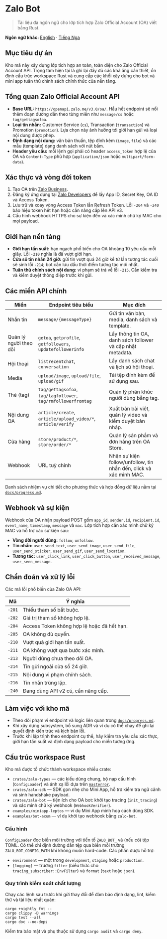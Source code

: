 # Zalo Bot

> Tài liệu đa ngôn ngữ cho lớp tích hợp Zalo Official Account (OA) viết bằng Rust.

**Ngôn ngữ khác:** [English](../README.md) · [Tiếng Nga](README.ru.md)

## Mục tiêu dự án

Kho mã này xây dựng lớp tích hợp an toàn, toàn diện cho Zalo Official Account API. Trọng tâm hiện tại là ghi lại đầy đủ các khả
ăng cần thiết, ổn định cấu trúc workspace Rust và cung cấp các khối xây dựng cho bot và mini app tuân thủ chính sách chính thức
của nền tảng.

## Tổng quan Zalo Official Account API

- **Base URL:** `https://openapi.zalo.me/v3.0/oa/`. Hầu hết endpoint sẽ nối thêm đoạn đường dẫn theo từng miền như `message/cs`
  hoặc `tag/gettagsofoa`.
- **Loại tin nhắn:** Customer Service (`cs`), Transaction (`transaction`) và Promotion (`promotion`). Lựa chọn này ảnh hưởng tới
  giới hạn gửi và loại nội dung được phép.
- **Định dạng nội dung:** văn bản thuần, tệp đính kèm (`image`, `file`) và các mẫu (template) dạng danh sách với nút bấm.
- **Header yêu cầu:** mỗi lệnh gọi phải có header `access_token` hợp lệ của OA và `Content-Type` phù hợp (`application/json`
  hoặc `multipart/form-data`).

## Xác thực và vòng đời token

1. Tạo OA trên [Zalo Business](https://business.zalo.me/).
2. Đăng ký ứng dụng tại [Zalo Developers](https://developers.zalo.me/) để lấy App ID, Secret Key, OA ID và Access Token.
3. Lưu trữ và xoay vòng Access Token lẫn Refresh Token. Lỗi `-204` và `-240` báo hiệu token hết hạn hoặc cần nâng cấp lên API v3.
4. Cấu hình webhook HTTPS cho sự kiện đến và xác minh chữ ký MAC cho mọi payload.

## Giới hạn nền tảng

- **Giới hạn tần suất:** hạn ngạch phổ biến cho OA khoảng 10 yêu cầu mỗi giây. Lỗi `-210` nghĩa là đã vượt giới hạn.
- **Cửa sổ tin nhắn 24 giờ:** gửi tin vượt quá 24 giờ kể từ lần tương tác cuối sẽ sinh lỗi `-214`; bot cần lưu dấu thời điểm tương tác mới nhất.
- **Tuân thủ chính sách nội dung:** vi phạm sẽ trả về lỗi `-215`. Cần kiểm tra và kiểm duyệt thông điệp trước khi gửi.

## Các miền API chính

| Miền | Endpoint tiêu biểu | Mục đích |
| --- | --- | --- |
| Nhắn tin | `message/{messageType}` | Gửi tin văn bản, media, danh sách và template. |
| Quản lý người theo dõi | `getoa`, `getprofile`, `getfollowers`, `updatefollowerinfo` | Lấy thông tin OA, danh sách follower và cập nhật metadata. |
| Hội thoại | `listrecentchat`, `conversation` | Lấy danh sách chat và lịch sử hội thoại. |
| Media | `upload/image`, `upload/file`, `upload/gif` | Tải tệp đính kèm để sử dụng sau. |
| Thẻ (tag) | `tag/gettagsofoa`, `tag/tagfollower`, `tag/rmfollowerfromtag` | Quản lý phân khúc người dùng bằng tag. |
| Nội dung OA | `article/create`, `article/upload_video/*`, `article/verify` | Xuất bản bài viết, quản lý video và kiểm duyệt bản nháp. |
| Cửa hàng | `store/product/*`, `store/order/*` | Quản lý sản phẩm và đơn hàng trên OA Store. |
| Webhook | URL tuỳ chỉnh | Nhận sự kiện follow/unfollow, tin nhắn đến, click và xác minh MAC. |

Danh sách nhiệm vụ chi tiết cho phương thức và hợp đồng dữ liệu nằm tại [`docs/progress.md`](progress.md).

## Webhook và sự kiện

Webhook của OA nhận payload POST gồm `app_id`, `sender.id`, `recipient.id`, `event_name`, `timestamp`, `message` và `mac`. Lớp
 tích hợp cần xác minh chữ ký MAC và hỗ trợ các sự kiện sau:

- **Vòng đời người dùng:** `follow`, `unfollow`.
- **Tin nhắn:** `user_send_text`, `user_send_image`, `user_send_file`, `user_send_sticker`, `user_send_gif`, `user_send_location`.
- **Tương tác:** `user_click_link`, `user_click_button`, `user_received_message`, `user_seen_message`.

## Chẩn đoán và xử lý lỗi

Các mã lỗi phổ biến của Zalo OA API:

| Mã | Ý nghĩa |
| --- | --- |
| `-201` | Thiếu tham số bắt buộc. |
| `-202` | Giá trị tham số không hợp lệ. |
| `-204` | Access Token không hợp lệ hoặc đã hết hạn. |
| `-205` | OA không đủ quyền. |
| `-210` | Vượt quá giới hạn tần suất. |
| `-211` | OA không vượt qua bước xác minh. |
| `-213` | Người dùng chưa theo dõi OA. |
| `-214` | Tin gửi ngoài cửa sổ 24 giờ. |
| `-215` | Nội dung vi phạm chính sách. |
| `-216` | Tin nhắn trùng lặp. |
| `-240` | Đang dùng API v2 cũ, cần nâng cấp. |

## Làm việc với kho mã

- Theo dõi phạm vi endpoint và logic liên quan trong [`docs/progress.md`](progress.md).
- Khi xây dựng subsystem, bổ sung ADR và ví dụ có thể chạy để ghi lại quyết định kiến trúc và kịch bản lỗi.
- Trước khi lập trình theo endpoint cụ thể, hãy kiểm tra yêu cầu xác thực, giới hạn tần suất và định dạng payload cho miền tương ứng.

## Cấu trúc workspace Rust

Kho mã được tổ chức thành workspace nhiều crate:

- `crates/zalo-types` — các kiểu dùng chung, bộ nạp cấu hình (`ConfigLoader`) và ánh xạ lỗi dựa trên [`masterror`](https://crates.io/crates/masterror).
- `crates/zalo-sdk` — SDK gọn nhẹ cho Mini App, hỗ trợ kiểm tra ngữ cảnh và sinh handshake payload.
- `crates/zalo-bot` — tiện ích cho OA bot: khởi tạo tracing (`init_tracing`) và xác minh chữ ký webhook (`WebhookVerifier`).
- `examples/miniapp-leptos` — ví dụ Mini App minh hoạ cách dùng SDK.
- `examples/bot-axum` — ví dụ khởi tạo webhook bằng `zalo-bot`.

### Cấu hình

`ConfigLoader` đọc biến môi trường với tiền tố `ZALO_BOT_` và (nếu có) tệp TOML. Có thể chỉ định đường dẫn tệp qua biến môi trường `ZALO_BOT_CONFIG_PATH` khi không muốn hard-code. Các phần được hỗ trợ:

- `environment` — một trong `development`, `staging` hoặc `production`.
- `[logging]` — trường `filter` (biểu thức cho `tracing_subscriber::EnvFilter`) và `format` (`text` hoặc `json`).

### Quy trình kiểm soát chất lượng

Chạy các lệnh sau trước khi gửi thay đổi để đảm bảo định dạng, lint, kiểm thử và tài liệu nhất quán:

```
cargo +nightly fmt --
cargo clippy -D warnings
cargo test --all
cargo doc --no-deps
```

Kiểm tra bảo mật và phụ thuộc sử dụng `cargo audit` và `cargo deny`.

